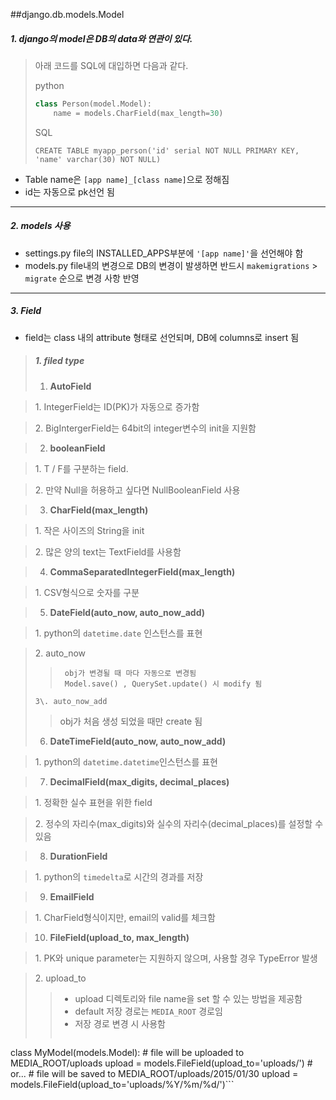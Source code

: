 ##django.db.models.Model

##### 1. django의 model은 DB의 data와 연관이 있다.
> 아래 코드를 SQL에 대입하면 다음과 같다.
>
> python
> ```python
> class Person(model.Model):
>     name = models.CharField(max_length=30)
> ```
>
> SQL
> ``` 
> CREATE TABLE myapp_person('id' serial NOT NULL PRIMARY KEY, 'name' varchar(30) NOT NULL)
>```

- Table name은 ```[app name]_[class name]```으로 정해짐
- id는 자동으로 pk선언 됨
 
 ---
 
##### 2. models 사용

- settings.py file의 INSTALLED_APPS부분에 ```'[app name]'```을 선언해야 함
- models.py  file내의 변경으로 DB의 변경이 발생하면 반드시 ```makemigrations``` > ```migrate``` 순으로 변경 사항 반영
 ---
 
##### 3. Field
 - field는 class 내의 attribute 형태로 선언되며, DB에 columns로 insert 됨
 
>##### 1. filed type
>1. **AutoField**

>	1\. IntegerField는 ID(PK)가 자동으로 증가함

>	2\. BigIntergerField는 64bit의 integer변수의 init을 지원함

>2. **booleanField**

>	1\. T / F를 구분하는 field.

>	2\. 만약 Null을 허용하고 싶다면 NullBooleanField 사용

>3. **CharField(max_length)**

>	1\. 작은 사이즈의 String을 init

>	2\. 많은 양의 text는 TextField를 사용함

>4. **CommaSeparatedIntegerField(max_length)**

>	1\. CSV형식으로 숫자를 구분

>5. **DateField(auto_now, auto_now_add)**

>	1\. python의 ```datetime.date``` 인스턴스를 표현

>	2\. auto_now
>>		obj가 변경될 때 마다 자동으로 변경됨
>>		Model.save() , QuerySet.update() 시 modify 됨
> 
>     3\. auto_now_add	
>> obj가 처음 생성 되었을 때만 create 됨
>
> 6. **DateTimeField(auto_now, auto_now_add)**

>	1\. python의 ```datetime.datetime```인스턴스를 표현

>7. **DecimalField(max_digits, decimal_places)**

>	1\. 정확한 실수 표현을 위한 field

>	2\. 정수의 자리수(max_digits)와 실수의 자리수(decimal_places)를 설정할 수 있음

>8. **DurationField**

> 	1\. python의 ```timedelta```로 시간의 경과를 저장

>9. **EmailField**

>	1\. CharField형식이지만, email의 valid를 체크함

>10. **FileField(upload_to, max_length)**

>	1\. PK와 unique parameter는 지원하지 않으며, 사용할 경우 TypeError 발생

>	2\. upload_to
>>    - upload 디렉토리와 file name을 set 할 수 있는 방법을 제공함
>>    - default 저장 경로는 ```MEDIA_ROOT``` 경로임
>>    - 저장 경로 변경 시 사용함 
>> ```python
class MyModel(models.Model):
    # file will be uploaded to MEDIA_ROOT/uploads
    upload = models.FileField(upload_to='uploads/')
    # or...
    # file will be saved to MEDIA_ROOT/uploads/2015/01/30
    upload = models.FileField(upload_to='uploads/%Y/%m/%d/')```
>> 
